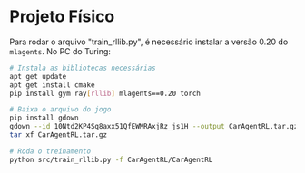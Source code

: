 # Projeto Físico

Para rodar o arquivo "train_rllib.py", é necessário instalar a versão 0.20 do `mlagents`.
No PC do Turing:

```bash
# Instala as bibliotecas necessárias
apt get update
apt get install cmake
pip install gym ray[rllib] mlagents==0.20 torch

# Baixa o arquivo do jogo
pip install gdown
gdown --id 10Ntd2KP4Sq8axx51QfEWMRAxjRz_js1H --output CarAgentRL.tar.gz
tar xf CarAgentRL.tar.gz

# Roda o treinamento
python src/train_rllib.py -f CarAgentRL/CarAgentRL
```
